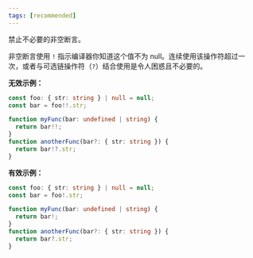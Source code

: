 ```yaml
---
tags: [recommended]
---
```


禁止不必要的非空断言。

非空断言使用 `!` 指示编译器你知道这个值不为 null。连续使用该操作符超过一次，或者与可选链操作符（`?`）结合使用是令人困惑且不必要的。

**无效示例：**

```typescript
const foo: { str: string } | null = null;
const bar = foo!!.str;

function myFunc(bar: undefined | string) {
  return bar!!;
}
function anotherFunc(bar?: { str: string }) {
  return bar!?.str;
}
```

**有效示例：**

```typescript
const foo: { str: string } | null = null;
const bar = foo!.str;

function myFunc(bar: undefined | string) {
  return bar!;
}
function anotherFunc(bar?: { str: string }) {
  return bar?.str;
}
```